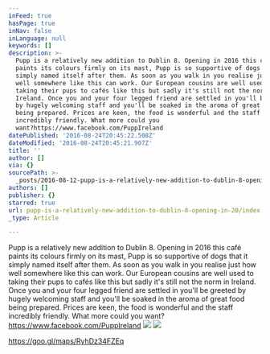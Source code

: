 ```yaml
---
inFeed: true
hasPage: true
inNav: false
inLanguage: null
keywords: []
description: >-
  Pupp is a relatively new addition to Dublin 8. Opening in 2016 this café
  paints its colours firmly on its mast, Pupp is so supportive of dogs that it
  simply named itself after them. As soon as you walk in you realise just how
  well somewhere like this can work. Our European cousins are well used to
  taking their pups to cafés like this but sadly it's still not the norm in
  Ireland. Once you and your four legged friend are settled in you'll be greeted
  by hugely welcoming staff and you'll be soaked in the aroma of great food
  being prepared. Prices are keen, the food is wonderful and the staff
  incredibly friendly. What more could you
  want?https://www.facebook.com/PuppIreland
datePublished: '2016-08-24T20:45:22.508Z'
dateModified: '2016-08-24T20:45:21.907Z'
title: ''
author: []
via: {}
sourcePath: >-
  _posts/2016-08-12-pupp-is-a-relatively-new-addition-to-dublin-8-opening-in-20.md
authors: []
publisher: {}
starred: true
url: pupp-is-a-relatively-new-addition-to-dublin-8-opening-in-20/index.html
_type: Article

---
```

Pupp is a relatively new addition to Dublin 8\. Opening in 2016 this café paints its colours firmly on its mast, Pupp is so supportive of dogs that it simply named itself after them. As soon as you walk in you realise just how well somewhere like this can work. Our European cousins are well used to taking their pups to cafés like this but sadly it's still not the norm in Ireland. Once you and your four legged friend are settled in you'll be greeted by hugely welcoming staff and you'll be soaked in the aroma of great food being prepared. Prices are keen, the food is wonderful and the staff incredibly friendly. What more could you want?  
https://www.facebook.com/PuppIreland
![](https://the-grid-user-content.s3-us-west-2.amazonaws.com/89f2a0f3-32cd-4044-808b-ec80bb78a288.jpg)
![](https://the-grid-user-content.s3-us-west-2.amazonaws.com/a8e2f86f-cba2-4181-90bb-2c5f9ab7068f.png)

https://goo.gl/maps/RyhDz34FZEq